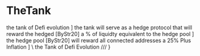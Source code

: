 # TheTank 
the tank of Defi evolution
]
the tank will serve as a hedge protocol that will reward the hedged [ByStr20]  a % of liquidty equivalent to the hedge pool 
]
the hedge pool [ByStr20] will reward all connected addresses a 25% Plus Inflation 
]
\\ the Tank of Defi Evolution /// 
}

